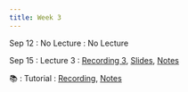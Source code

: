 ```yaml
---
title: Week 3
---
```


Sep 12
: No Lecture
  : No Lecture
  
Sep 15
: Lecture 3
  : [Recording 3](https://hku.zoom.us/rec/play/riF_TaCTIF00wphgbWhN0SY8vrhXATVe8EDj8TKklR47g5ZYM-EYuu78znm0zfT1ze96sehoN2xMMNVx.BbsC6xha3_itX-NJ), [Slides](https://docs.google.com/presentation/d/1UeZHrCAVSulxdiGdnYveTzIJ7gYvLLt-SNw2VxLPP9k/edit#slide=id.gf5583ae1f7_0_162), [Notes](https://colab.research.google.com/drive/1Qv90-gRKsUvY3hYyjhB4NGzWpW09na6O?usp=sharing)
 
 📚
: Tutorial
  : [Recording](https://hku.zoom.us/rec/play/7ooFOyh3zF7i3apaSqUWji05KzIoVJT184dPKUEahi9ts_bAsgYdY3zv-Xz9MS7-i9eMX0AG3KyozvG1.sWEbniTMlHy2sw20), [Notes](https://colab.research.google.com/drive/1jf7h4VFxoyeflE7oC2zM7shGg65o1zEG#scrollTo=84HYbYg_1Lod)